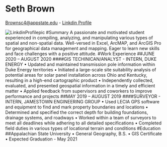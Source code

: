 # Seth Brown
Brownsc4@appstate.edu - [Linkdin Profile](linkedin.com/in/seth-brown-013125192)


![LinkdinProfilepic](/assets/LinkdinProfilepic.jpg)
#Summary
A passionate and motivated student experienced in compiling, analyzing, and manipulating various types of spatial and non-spatial data. Well-versed in Excel, ArcMAP, and ArcGIS Pro for geographical data management and mapping. Eager to learn new skills and face challenges with a positive attitude.
#Work Experience
##JUNE 2020 – AUGUST 2020
####GIS TECHINICAN/ANALYST - INTERN, DUKE ENERGY
•	Updated and maintained transmission pole information within Duke Energy territories
•	Initiated a large-scale site suitability analysis of potential areas for solar panel installation across Ohio and Kentucky, resulting in a high-end cartographic product
•	Independently collected, evaluated, and presented geospatial information in a timely and efficient matter
•	Applied feedback from supervisors and coworkers to improve performance and projects
##MAY 2019 – AUGUST 2019
####SURVEYOR - INTERN, JAMESTOWN ENGINEERING GROUP
•	Used LECIA GPS software and equipment to find and mark property boundaries and locations
•	Determined and specified the correct depth for building foundations, drainage systems, and roadways
•	Worked within a team of surveyors to meet all deadlines while adhering to all detailed specifications
•	Completed field duties in various types of locational terrain and conditions
#Education
##Appalachian State University
•	General Geography, B.S.
•	GIS Certificate
•	Expected Graduation - May 2021

